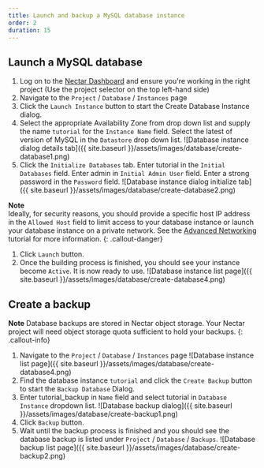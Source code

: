 ```yaml
---
title: Launch and backup a MySQL database instance
order: 2
duration: 15
---
```


## Launch a MySQL database

1. Log on to the [Nectar Dashboard](https://dashboard.rc.nectar.org.au) and ensure you're working in the right project (Use the project selector on the top left-hand side)
1. Navigate to the `Project` / `Database` / `Instances` page
1. Click the `Launch Instance` button to start the Create Database Instance dialog.
1. Select the appropriate Availability Zone from drop down list and supply the name `tutorial` for the `Instance Name` field. Select the latest of version of MySQL in the `Datastore` drop down list.
![Database instance dialog details tab]({{ site.baseurl }}/assets/images/database/create-database1.png)
1. Click the `Initialize Databases` tab. Enter tutorial in the `Initial Databases` field. Enter admin in `Initial Admin User` field. Enter a strong password in the `Password` field.
![Database instance dialog initialize tab]({{ site.baseurl }}/assets/images/database/create-database2.png)

**Note**  
Ideally, for security reasons, you should provide a specific host IP address in
the `Allowed Host` field to limit access to your database instance or launch
your database instance on a private network. See the
[Advanced Networking]({{site.baseurl}}/advanced-networking)
tutorial for more information.
{: .callout-danger}

1. Click `Launch` button.
1. Once the building process is finished, you should see your instance become `Active`. It is now ready to use.
![Database instance list page]({{ site.baseurl }}/assets/images/database/create-database4.png)

## Create a backup

**Note**
Database backups are stored in Nectar object storage.  Your Nectar project will need object storage quota sufficient to hold your backups.
{: .callout-info}

1. Navigate to the `Project` / `Database` / `Instances` page
![Database instance list page]({{ site.baseurl }}/assets/images/database/create-database4.png)
1. Find the database instance `tutorial` and click the `Create Backup` button to start the `Backup Database` Dialog.
1. Enter tutorial_backup in `Name` field and select tutorial in `Database Instance` dropdown list.
![Database backup dialog]({{ site.baseurl }}/assets/images/database/create-backup1.png)
1. Click `Backup` button.
1. Wait until the backup process is finished and you should see the database backup is listed under `Project` / `Database` / `Backups`.
![Database backup list page]({{ site.baseurl }}/assets/images/database/create-backup2.png)
